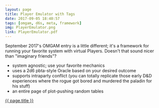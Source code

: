 ```yaml
---
layout: page
title: Player Emulator with Tags
date: 2017-09-05 18:40:57
tags: [omgam, d6s, meta, framework]
img: PlayerEmulator.png
link: PlayerEmulator.pdf
---
```


September 2017's OMGAM entry is a little different; it's a framework for running your favorite system with virtual Players. Doesn't that sound nicer than "imaginary friends"?

* system agnostic; use your favorite mechanics
* uses a 2d6 pbta-style Oracle based on your desired outcome
* supports intraparty conflict (you can totally replicate those early D&D experiences where the rogue got bored and murdered the paladin for his stuff)
* an entire page of plot-pushing random tables

<div class="img_row">
	<a href="{{ site.baseurl }}/pdf/{{ page.link }}"><img class="col three" src="{{ site.baseurl }}/img/{{ page.img}}" alt="" title="{{ page.title }}"/></a>
</div>
<div class="col three caption">
	<a href="{{ site.baseurl }}/pdf/{{ page.link }}">{{ page.title }}</a>
</div>
